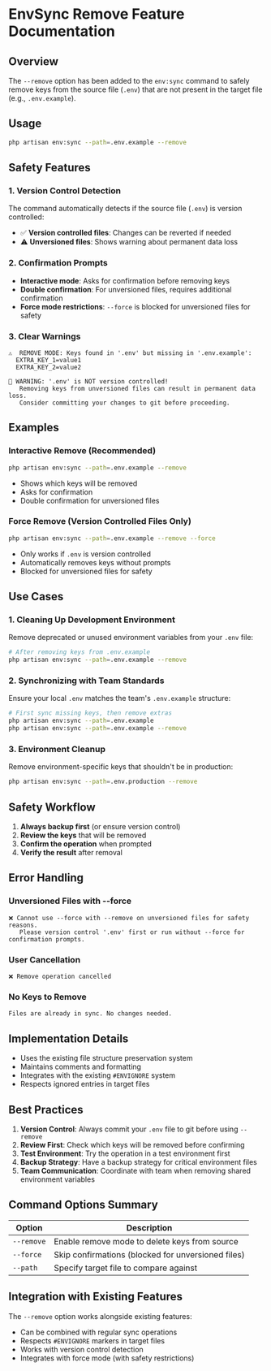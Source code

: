 # EnvSync Remove Feature Documentation

## Overview

The `--remove` option has been added to the `env:sync` command to safely remove keys from the source file (`.env`) that are not present in the target file (e.g., `.env.example`).

## Usage

```bash
php artisan env:sync --path=.env.example --remove
```

## Safety Features

### 1. Version Control Detection
The command automatically detects if the source file (`.env`) is version controlled:
- ✅ **Version controlled files**: Changes can be reverted if needed
- ⚠️ **Unversioned files**: Shows warning about permanent data loss

### 2. Confirmation Prompts
- **Interactive mode**: Asks for confirmation before removing keys
- **Double confirmation**: For unversioned files, requires additional confirmation
- **Force mode restrictions**: `--force` is blocked for unversioned files for safety

### 3. Clear Warnings
```
⚠️  REMOVE MODE: Keys found in '.env' but missing in '.env.example':
  EXTRA_KEY_1=value1
  EXTRA_KEY_2=value2

🚨 WARNING: '.env' is NOT version controlled!
   Removing keys from unversioned files can result in permanent data loss.
   Consider committing your changes to git before proceeding.
```

## Examples

### Interactive Remove (Recommended)
```bash
php artisan env:sync --path=.env.example --remove
```
- Shows which keys will be removed
- Asks for confirmation
- Double confirmation for unversioned files

### Force Remove (Version Controlled Files Only)
```bash
php artisan env:sync --path=.env.example --remove --force
```
- Only works if `.env` is version controlled
- Automatically removes keys without prompts
- Blocked for unversioned files for safety

## Use Cases

### 1. Cleaning Up Development Environment
Remove deprecated or unused environment variables from your `.env` file:
```bash
# After removing keys from .env.example
php artisan env:sync --path=.env.example --remove
```

### 2. Synchronizing with Team Standards
Ensure your local `.env` matches the team's `.env.example` structure:
```bash
# First sync missing keys, then remove extras
php artisan env:sync --path=.env.example
php artisan env:sync --path=.env.example --remove
```

### 3. Environment Cleanup
Remove environment-specific keys that shouldn't be in production:
```bash
php artisan env:sync --path=.env.production --remove
```

## Safety Workflow

1. **Always backup first** (or ensure version control)
2. **Review the keys** that will be removed
3. **Confirm the operation** when prompted
4. **Verify the result** after removal

## Error Handling

### Unversioned Files with --force
```
❌ Cannot use --force with --remove on unversioned files for safety reasons.
   Please version control '.env' first or run without --force for confirmation prompts.
```

### User Cancellation
```
❌ Remove operation cancelled
```

### No Keys to Remove
```
Files are already in sync. No changes needed.
```

## Implementation Details

- Uses the existing file structure preservation system
- Maintains comments and formatting
- Integrates with the existing `#ENVIGNORE` system
- Respects ignored entries in target files

## Best Practices

1. **Version Control**: Always commit your `.env` file to git before using `--remove`
2. **Review First**: Check which keys will be removed before confirming
3. **Test Environment**: Try the operation in a test environment first
4. **Backup Strategy**: Have a backup strategy for critical environment files
5. **Team Communication**: Coordinate with team when removing shared environment variables

## Command Options Summary

| Option | Description |
|--------|-------------|
| `--remove` | Enable remove mode to delete keys from source |
| `--force` | Skip confirmations (blocked for unversioned files) |
| `--path` | Specify target file to compare against |

## Integration with Existing Features

The `--remove` option works alongside existing features:
- Can be combined with regular sync operations
- Respects `#ENVIGNORE` markers in target files
- Works with version control detection
- Integrates with force mode (with safety restrictions)
